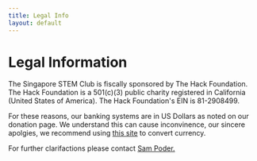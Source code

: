 ```yaml
---
title: Legal Info
layout: default
---
```


# Legal Information

The Singapore STEM Club is fiscally sponsored by The Hack
Foundation. The Hack Foundation is a 501(c)(3) public charity
registered in California (United States of America). The Hack
Foundation's EIN is 81-2908499.

For these reasons, our banking systems are in US Dollars as noted
on our donation page. We understand this can cause inconvinence,
our sincere apolgies, we recommend using [this site](https://www.xe.com/currencyconverter/convert/?Amount=1&From=SGD&To=USD) to convert currency.

For further clarifactions please contact <a href="mailto:sam@thesingaporestemclub.com">Sam Poder.</a>
